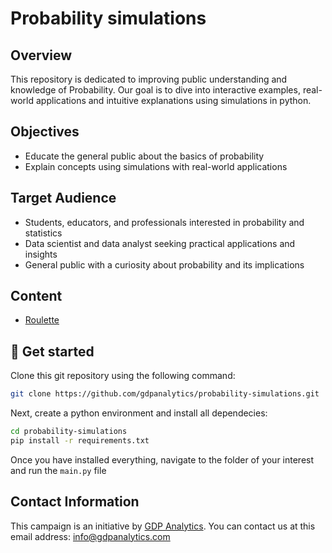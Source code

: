 # Probability simulations

## Overview
This repository is dedicated to improving public understanding and knowledge of Probability. Our goal is to dive into interactive examples, real-world applications and intuitive explanations using simulations in python.

## Objectives
- Educate the general public about the basics of probability
- Explain concepts using simulations with real-world applications

## Target Audience
- Students, educators, and professionals interested in probability and statistics
- Data scientist and data analyst seeking practical applications and insights
- General public with a curiosity about probability and its implications

## Content
- [Roulette](https://github.com/gdpanalytics/probability-simulations/tree/master/roulette)

## :rocket: Get started
Clone this git repository using the following command:
```sh
git clone https://github.com/gdpanalytics/probability-simulations.git
```
Next, create a python environment and install all dependecies:
```sh
cd probability-simulations
pip install -r requirements.txt
```
Once you have installed everything, navigate to the folder of your interest and run the `main.py` file


## Contact Information
This campaign is an initiative by [GDP Analytics](https://www.gdpanalytics.com/). You can contact us at this email address: [info@gdpanalytics.com](mailto:info@gdpanalytics.com?subject=Contact%20information)